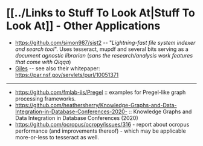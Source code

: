 # [[../Links to Stuff To Look At|Stuff To Look At]] - Other Applications

- https://github.com/simon987/sist2 -- "*Lightning-fast file system indexer and search tool*". Uses tesseract, mupdf and several bits serving as a *document agnostic librarian* (*sans the research/analysis work features that come with Qiqqa*)
- [Giles](https://github.com/diging/giles-eco-giles-web) -- see also their whitepaper: https://par.nsf.gov/servlets/purl/10051371


---

- https://github.com/fmlab-iis/Pregel ::  examples for Pregel-like graph processing frameworks.
- https://github.com/heathersherry/Knowledge-Graphs-and-Data-Integration-in-Database-Conferences-2020- :: Knowledge Graphs and Data Integration in Database Conferences (2020)
- https://github.com/ocropus/ocropy/issues/316 - report about ocropus performance (and improvements thereof) - which may be applicable more-or-less to tesseract as well.


